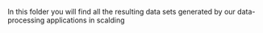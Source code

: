 In this folder you will find all the resulting data sets generated by our data-processing applications in scalding
